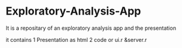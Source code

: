 # Exploratory-Analysis-App
It is a repositary of an exploratory analysis app and the presentation

it contains
1 Presentation as html
2 code or ui.r &server.r
